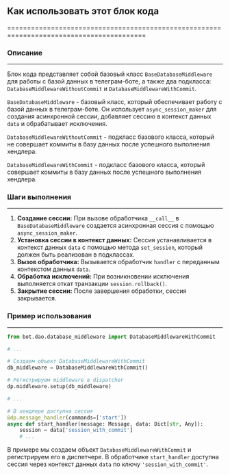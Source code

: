 ## Как использовать этот блок кода
=========================================================================================

### Описание
-------------------------
Блок кода представляет собой базовый класс `BaseDatabaseMiddleware` для работы с базой данных в телеграм-боте, а также два подкласса: `DatabaseMiddlewareWithoutCommit` и `DatabaseMiddlewareWithCommit`.

`BaseDatabaseMiddleware`  -  базовый класс, который обеспечивает работу с базой данных в телеграм-боте. Он использует `async_session_maker` для создания асинхронной сессии, добавляет сессию в контекст данных `data` и обрабатывает исключения.

`DatabaseMiddlewareWithoutCommit` - подкласс базового класса, который не совершает коммиты в базу данных после успешного выполнения хендлера. 

`DatabaseMiddlewareWithCommit` - подкласс базового класса, который совершает коммиты в базу данных после успешного выполнения хендлера.

### Шаги выполнения
-------------------------
1. **Создание сессии:** При вызове обработчика `__call__`  в `BaseDatabaseMiddleware` создается асинхронная сессия с помощью `async_session_maker`.
2. **Установка сессии в контекст данных:** Сессия устанавливается в контекст данных `data`  с помощью метода `set_session`, который должен быть реализован в подклассах.
3. **Вызов обработчика:** Вызывается обработчик `handler` с переданным контекстом данных `data`.
4. **Обработка исключений:**  При возникновении исключения выполняется откат транзакции `session.rollback()`.
5. **Закрытие сессии:**  После завершения обработки, сессия закрывается.

### Пример использования
-------------------------
```python
from bot.dao.database_middleware import DatabaseMiddlewareWithCommit

# ...

# Создаем объект DatabaseMiddlewareWithCommit
db_middleware = DatabaseMiddlewareWithCommit()

# Регистрируем middleware в dispatcher
dp.middleware.setup(db_middleware)

# ...

# В хендлере доступна сессия
@dp.message_handler(commands=['start'])
async def start_handler(message: Message, data: Dict[str, Any]):
    session = data['session_with_commit']
    # ...
```

В примере мы создаем объект `DatabaseMiddlewareWithCommit` и регистрируем его в диспетчере. В обработчике `start_handler`  доступна сессия через контекст данных `data` по ключу `'session_with_commit'`.